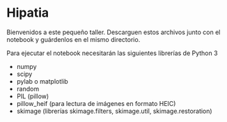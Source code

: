 # Hipatia

Bienvenidos a este pequeño taller.
Descarguen estos archivos junto con el notebook y guárdenlos en el mismo directorio.

Para ejecutar el notebook necesitarán las siguientes librerías  de Python 3

- numpy
- scipy
- pylab o matplotlib
- random
- PIL (pillow)
- pillow_heif (para lectura de imágenes en formato HEIC)
- skimage (librerías skimage.filters, skimage.util, skimage.restoration)
